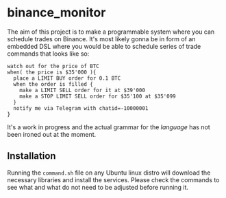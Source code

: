 # binance_monitor
The aim of this project is to make a programmable system where you can schedule trades on Binance. It's most likely gonna be in form of an embedded DSL where you would be able to schedule series of trade commands that looks like so:
  ```
  watch out for the price of BTC
  when( the price is $35'000 ){
    place a LIMIT BUY order for 0.1 BTC
    when the order is filled {
      make a LIMIT SELL order for it at $39'000
      make a STOP LIMIT SELL order for $35'100 at $35'099
    }
    notify me via Telegram with chatid=-10000001
  }
```

It's a work in progress and the actual grammar for the _language_ has not been ironed out at the moment.

## Installation
Running the `command.sh` file on any Ubuntu linux distro will download the necessary libraries and install the services. Please check the commands to see what and what do not need to be adjusted before running it.
